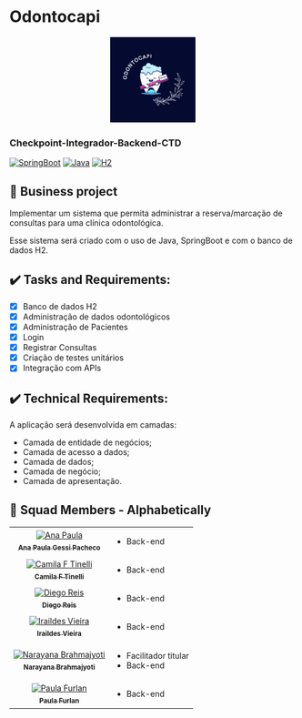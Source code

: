 # Odontocapi

<p align="center">
 <img width="150" height="150" src="https://github.com/Narayana-Brahmajyoti/Checkpoint-Integrador-Backend-CTD/blob/Narayana_Brahmajyoti/logo_odonto.png">
</p>


### Checkpoint-Integrador-Backend-CTD

[![SpringBoot][SpringBoot]][Spring-url]
[![Java][Java.com]][Java-url]
[![H2][H2.com]][H2-url]

## :newspaper: Business project

Implementar um sistema que permita administrar a reserva/marcação de consultas para uma clínica odontológica.

Esse sistema será criado com o uso de Java, SpringBoot e com o banco de dados H2.

## :heavy_check_mark: Tasks and Requirements:

- [x] Banco de dados H2
- [x] Administração de dados odontológicos
- [x] Administração de Pacientes
- [x] Login
- [x] Registrar Consultas
- [x] Criação de testes unitários
- [x] Integração com APIs

## :heavy_check_mark: Technical Requirements:

A aplicação será desenvolvida em camadas:
- Camada de entidade de negócios;
- Camada de acesso a dados;
- Camada de dados;
- Camada de negócio;
- Camada de apresentação.

## :rocket: Squad Members - Alphabetically

<table>
  <tr>
    <td align="center">
      <a href="https://github.com/anagessi">
        <img src="https://github.com/anagessi.png" width="100px;" alt="Ana Paula"/><br>
        <sub>
          <b>Ana Paula Gessi Pacheco</b>
        </sub>
      </a>
    </td>
    <td>
      <ul>
        <li>Back-end</li>
      </ul>
    </td>
  </tr>
  <tr>
    <td align="center">
      <a href="https://github.com/camilaftin">
        <img src="https://github.com/camilaftin.png" width="100px;" alt="Camila F Tinelli"/><br>
        <sub>
          <b>Camila F Tinelli</b>
        </sub>
      </a>
    </td>
    <td>
      <ul>
        <li>Back-end</li>
      </ul>
    </td>
  </tr>
  <tr>
    <td align="center">
      <a href="https://github.com/diegoreisti">
        <img src="https://github.com/diegoreisti.png" width="100px;" alt="Diego Reis"/><br>
        <sub>
          <b>Diego Reis</b>
        </sub>
      </a>
    </td>
    <td>
      <ul>
        <li>Back-end</li>
      </ul>
    </td>
  </tr>
  <tr>           
    <td align="center">
      <a href="https://github.com/iravieira">
        <img src="https://github.com/iravieira.png" width="100px;" alt="Iraildes Vieira"/><br>
        <sub>
          <b>Iraildes Vieira</b>
        </sub>
      </a>
    </td>
    <td>
      <ul>
        <li>Back-end</li>
      </ul>
    </td>
  </tr>
  <tr>
    <td align="center">
      <a href="https://github.com/Narayana-Brahmajyoti">
        <img src="https://github.com/Narayana-Brahmajyoti.png" width="100px;" alt="Narayana Brahmajyoti"/><br>
        <sub>
          <b>Narayana Brahmajyoti</b>
        </sub>
      </a>
    </td>
    <td>
      <ul>
        <li>Facilitador titular</li>
        <li>Back-end</li>
      </ul>
    </td>
  </tr>
  <tr>
    <td align="center">
      <a href="https://github.com/paulabfurlan">
        <img src="https://github.com/paulabfurlan.png" width="100px;" alt="Paula Furlan"/><br>
        <sub>
          <b>Paula Furlan</b>
        </sub>
      </a>
    </td>
    <td>
      <ul>
        <li>Back-end</li>
      </ul>
    </td> 
  </tr>
</table>

<!-- LINKS & IMAGES -->
[SpringBoot]: https://img.shields.io/badge/Spring-6DB33F?style=for-the-badge&logo=spring&logoColor=white
[Spring-url]: https://spring.io/projects/spring-boot

[H2.com]: https://img.shields.io/badge/H2-FF2D20?style=for-the-badge&logo=h2&logoColor=white
[H2-url]: https://www.h2database.com/html/main.html

[Java.com]: https://img.shields.io/badge/Java-00000F?style=for-the-badge&logo=java&logoColor=white
[Java-url]: https://www.java.com/pt-BR/

[Odonto-url]: https://github.com/Narayana-Brahmajyoti/Checkpoint-Integrador-Backend-CTD/blob/Narayana_Brahmajyoti/logo_odonto.png



